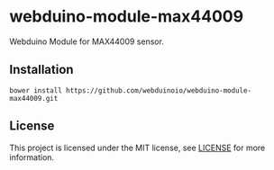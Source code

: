 # webduino-module-max44009

Webduino Module for MAX44009 sensor.

## Installation

```shell
bower install https://github.com/webduinoio/webduino-module-max44009.git
```

## License

This project is licensed under the MIT license, see [LICENSE](LICENSE) for more information.
